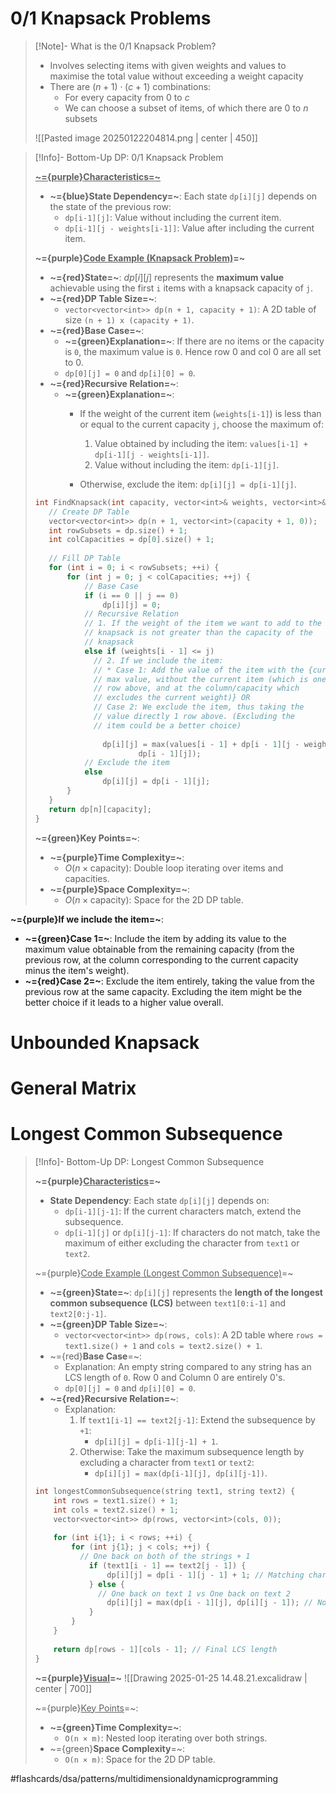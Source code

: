 # 0/1 Knapsack Problems

>[!Note]- What is the 0/1 Knapsack Problem?
> <!-- Multiline -->
>* Involves selecting items with given weights and values to maximise the total value without exceeding a weight capacity
>* There are $(n + 1) \cdot (c + 1)$ combinations:
>	* For every capacity from $0$ to $c$
>	* We can choose a subset of items, of which there are $0$ to $n$ subsets
>
>![[Pasted image 20250122204814.png | center | 450]]

>[!Info]- Bottom-Up DP: 0/1 Knapsack Problem
><!-- Multiline -->
><u>**~={purple}Characteristics=~**</u>
>* **~={blue}State Dependency=~**: Each state `dp[i][j]` depends on the state of the previous row:
>   - `dp[i-1][j]`: Value without including the current item.
>   - `dp[i-1][j - weights[i-1]]`: Value after including the current item.
>
>**~={purple}<u>Code Example (Knapsack Problem)</u>=~**
>* **~={red}State=~**: $dp[i][j]$ represents the **maximum value** achievable using the first `i` items with a knapsack capacity of `j`.
>* **~={red}DP Table Size=~**:
>	* `vector<vector<int​>> dp(n + 1, capacity + 1)`: A 2D table of size `(n + 1) x (capacity + 1)`.
>* **~={red}Base Case=~**:
>	* **~={green}Explanation=~**: If there are no items or the capacity is `0`, the maximum value is `0`. Hence row 0 and col 0 are all set to 0.
>	* `dp[0][j] = 0` and `dp[i][0] = 0`.
>* **~={red}Recursive Relation=~**:
>	* **~={green}Explanation=~**:
>		* If the weight of the current item (`weights[i-1]`) is less than or equal to the current capacity `j`, choose the maximum of:
>
>			1. Value obtained by including the item: `values[i-1] + dp[i-1][j - weights[i-1]]`.
>			2. Value without including the item: `dp[i-1][j]`.
>
>		* Otherwise, exclude the item: `dp[i][j] = dp[i-1][j]`.
>
>```cpp
>int FindKnapsack(int capacity, vector<int​>& weights, vector<int​>& values, int n) {
>    // Create DP Table
>    vector<vector<int​>​> dp(n + 1, vector<int​>(capacity + 1, 0));
>    int rowSubsets = dp.size() + 1;
>    int colCapacities = dp[0].size() + 1;
>    
>    // Fill DP Table
>    for (int i = 0; i < rowSubsets; ++i) {
>        for (int j = 0; j < colCapacities; ++j) {
>            // Base Case
>            if (i == 0 || j == 0)
>                dp[i][j] = 0;
>            // Recursive Relation
>            // 1. If the weight of the item we want to add to the 
>            // knapsack is not greater than the capacity of the
>            // knapsack
>            else if (weights[i - 1] <= j)
> 	           // 2. If we include the item:
> 	           // * Case 1: Add the value of the item with the {current
> 	           // max value, without the current item (which is one
> 	           // row above, and at the column/capacity which 
> 	           // excludes the current weight)} OR
> 	           // Case 2: We exclude the item, thus taking the 
> 	           // value directly 1 row above. (Excluding the
> 	           // item could be a better choice)
> 	           
>                dp[i][j] = max(values[i - 1] + dp[i - 1][j - weights[i - 1]], 
> 			             dp[i - 1][j]);
>            // Exclude the item
>            else
>                dp[i][j] = dp[i - 1][j];
>        }
>    }
>    return dp[n][capacity];
>}
>```
>
>**~={green}Key Points=~**:
> - **~={purple}Time Complexity=~**: 
>   - $O(n \times \text{capacity})$: Double loop iterating over items and capacities.
> - **~={purple}Space Complexity=~**: 
>   - $O(n \times \text{capacity})$: Space for the 2D DP table.

**~={purple}If we include the item=~**:
- **~={green}Case 1=~**: Include the item by adding its value to the maximum value obtainable from the remaining capacity (from the previous row, at the column corresponding to the current capacity minus the item's weight).
- **~={red}Case 2=~**: Exclude the item entirely, taking the value from the previous row at the same capacity. Excluding the item might be the better choice if it leads to a higher value overall.

# Unbounded Knapsack

# General Matrix

# Longest Common Subsequence

> [!Info]- Bottom-Up DP: Longest Common Subsequence
> 
> **~={purple}<u>Characteristics</u>=~**
> 
> - **State Dependency**: Each state `dp[i][j]` depends on:
>     - `dp[i-1][j-1]`: If the current characters match, extend the subsequence.
>     - `dp[i-1][j]` or `dp[i][j-1]`: If characters do not match, take the maximum of either excluding the character from `text1` or `text2`.
> 
> ~={purple}<u>Code Example (Longest Common Subsequence)</u>=~
> 
> - **~={green}State=~**: `dp[i][j]` represents the **length of the longest common subsequence (LCS)** between `text1[0:i-1]` and `text2[0:j-1]`.
> - **~={green}DP Table Size=~**:
>     - `vector<vector<int>> dp(rows, cols)`: A 2D table where `rows = text1.size() + 1` and `cols = text2.size() + 1`.
> - ~={red}**Base Case**=~:
>     - Explanation: An empty string compared to any string has an LCS length of `0`. Row 0 and Column 0 are entirely 0's.
>     - `dp[0][j] = 0` and `dp[i][0] = 0`.
> - **~={red}Recursive Relation=~**:
>     - Explanation:
>         1. If `text1[i-1] == text2[j-1]`: Extend the subsequence by `+1`:
>             - `dp[i][j] = dp[i-1][j-1] + 1`.
>         2. Otherwise: Take the maximum subsequence length by excluding a character from `text1` or `text2`:
>             - `dp[i][j] = max(dp[i-1][j], dp[i][j-1])`.
> 
> ```cpp
> int longestCommonSubsequence(string text1, string text2) {  
>     int rows = text1.size() + 1;  
>     int cols = text2.size() + 1;  
>     vector<vector<int​>> dp(rows, vector<int​>(cols, 0));  
>   
>     for (int i{1}; i < rows; ++i) {  
>         for (int j{1}; j < cols; ++j) {  
> 	        // One back on both of the strings + 1
>             if (text1[i - 1] == text2[j - 1]) {  
>                 dp[i][j] = dp[i - 1][j - 1] + 1; // Matching characters  
>             } else {
> 		        // One back on text 1 vs One back on text 2  
>                 dp[i][j] = max(dp[i - 1][j], dp[i][j - 1]); // Non-matching  
>             }  
>         }  
>     }  
>   
>     return dp[rows - 1][cols - 1]; // Final LCS length  
> }
> ```
> 
> **~={purple}<u>Visual</u>=~**
>  ![[Drawing 2025-01-25 14.48.21.excalidraw | center | 700]]
> 
> ~={purple}<u>Key Points</u>=~:
> 
> - **~={green}Time Complexity=~**:
>     - `O(n × m)`: Nested loop iterating over both strings.
> - ~={green}**Space Complexity**=~:
>     - `O(n × m)`: Space for the 2D DP table.

#flashcards/dsa/patterns/multidimensionaldynamicprogramming

